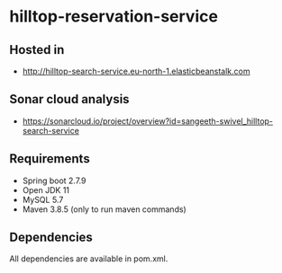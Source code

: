 # hilltop-reservation-service

## Hosted in

* http://hilltop-search-service.eu-north-1.elasticbeanstalk.com

## Sonar cloud analysis

* https://sonarcloud.io/project/overview?id=sangeeth-swivel_hilltop-search-service

## Requirements

* Spring boot 2.7.9
* Open JDK 11
* MySQL 5.7
* Maven 3.8.5 (only to run maven commands)

## Dependencies

All dependencies are available in pom.xml.
